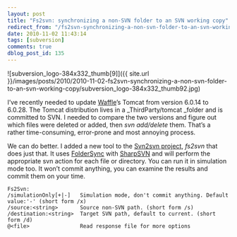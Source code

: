 ```yaml
---
layout: post
title: "Fs2svn: synchronizing a non-SVN folder to an SVN working copy"
redirect_from: "/fs2svn-synchronizing-a-non-svn-folder-to-an-svn-working-copy/"
date: 2010-11-02 11:43:14
tags: [subversion]
comments: true
dblog_post_id: 135
---
```


![subversion_logo-384x332_thumb[9]]({{ site.url }}/images/posts/2010/2010-11-02-fs2svn-synchronizing-a-non-svn-folder-to-an-svn-working-copy/subversion_logo-384x332_thumb92.jpg)

I’ve recently needed to update [Waffle](https://github.com/dblock/waffle/)’s Tomcat from version 6.0.14 to 6.0.28. The Tomcat distribution lives in a _ThirdParty/tomcat _folder and is committed to SVN. I needed to compare the two versions and figure out which files were deleted or added, then _svn add/delete_ them. That’s a rather time-consuming, error-prone and most annoying process.

We can do better. I added a new tool to the [Svn2svn project](https://github.com/dblock/svn2svn), _fs2svn_ that does just that. It uses [FolderSync](http://www.codeproject.com/KB/files/kratfoldersync.aspx) with [SharpSVN](http://sharpsvn.open.collab.net/) and will perform the appropriate svn action for each file or directory. You can run it in simulation mode too. It won’t commit anything, you can examine the results and commit them on your time.

```
Fs2Svn:
/simulationOnly[+|-]   Simulation mode, don't commit anything. Default value:'-' (short form /x)
/source:<string>       Source non-SVN path. (short form /s)
/destination:<string>  Target SVN path, default to current. (short form /d)
@<file>                Read response file for more options
```
